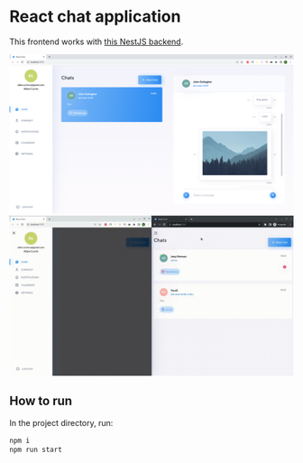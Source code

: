 # React chat application

This frontend works with [this NestJS backend](https://github.com/yuriiter/nest-chat).

![Screenshot](https://github.com/yuriiter/react-chat/blob/main/preview.png?raw=true)
![Preview](https://github.com/yuriiter/react-chat/blob/main/preview.gif?raw=true)


## How to run

In the project directory, run:
```
npm i
npm run start
```
